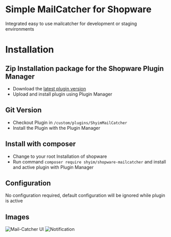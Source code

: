 # Simple MailCatcher for Shopware

Integrated easy to use mailcatcher for development or staging environments

# Installation

## Zip Installation package for the Shopware Plugin Manager

* Download the [latest plugin version](https://github.com/shyim/ShyimMailCatcher/releases/latest/)
* Upload and install plugin using Plugin Manager

## Git Version
* Checkout Plugin in `/custom/plugins/ShyimMailCatcher`
* Install the Plugin with the Plugin Manager

## Install with composer
* Change to your root Installation of shopware
* Run command `composer require shyim/shopware-mailcatcher` and install and active plugin with Plugin Manager 


## Configuration

No configuration required, default configuration will be ignored while plugin is active

## Images

![Mail-Catcher UI](http://i.imgur.com/yCEgX0G.png)
![Notification](http://i.imgur.com/38pNzoT.png)
